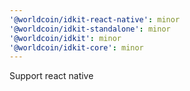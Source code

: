 ```yaml
---
'@worldcoin/idkit-react-native': minor
'@worldcoin/idkit-standalone': minor
'@worldcoin/idkit': minor
'@worldcoin/idkit-core': minor
---
```


Support react native
